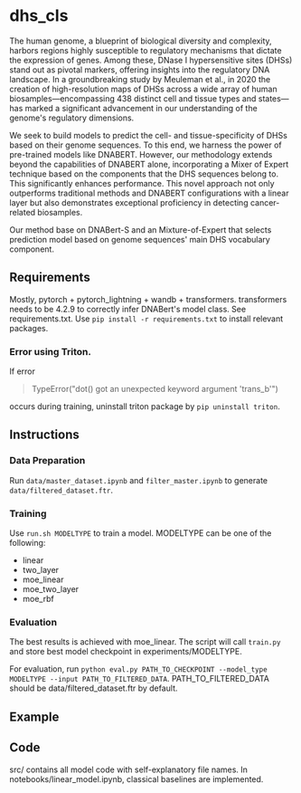 # dhs_cls

The human genome, a blueprint of biological diversity and complexity, harbors regions highly susceptible to regulatory mechanisms that dictate the expression of genes. Among these, DNase I hypersensitive sites (DHSs) stand out as pivotal markers, offering insights into the regulatory DNA landscape. In a groundbreaking study by Meuleman et al., in 2020 the creation of high-resolution maps of DHSs across a wide array of human biosamples—encompassing 438 distinct cell and tissue types and states—has marked a significant advancement in our understanding of the genome's regulatory dimensions. 

We seek to build models to predict the cell- and tissue-specificity of DHSs based on their genome sequences. To this end, we harness the power of pre-trained models like DNABERT. However, our methodology extends beyond the capabilities of DNABERT alone, incorporating a Mixer of Expert technique based on the components that the DHS sequences belong to. This significantly enhances performance. This novel approach not only outperforms traditional methods and DNABERT configurations with a linear layer but also demonstrates exceptional proficiency in detecting cancer-related biosamples.

Our method base on DNABert-S and an Mixture-of-Expert that selects prediction model based on genome sequences' main DHS vocabulary component. 


## Requirements

Mostly, pytorch + pytorch_lightning + wandb + transformers. transformers needs to be 4.2.9 to correctly infer DNABert's model class.
See requirements.txt. Use `pip install -r requirements.txt` to install relevant packages.


### Error using Triton. 
If error 
>TypeError("dot() got an unexpected keyword argument 'trans_b'")
>
occurs during training, uninstall triton package by `pip uninstall triton`. 


## Instructions

### Data Preparation
Run `data/master_dataset.ipynb` and `filter_master.ipynb` to generate `data/filtered_dataset.ftr`.

### Training
Use `run.sh MODELTYPE` to train a model. MODELTYPE can be one of the following:

- linear
- two_layer
- moe_linear
- moe_two_layer
- moe_rbf


### Evaluation
The best results is achieved with moe_linear. The script will call `train.py` and store best model checkpoint in experiments/MODELTYPE.

For evaluation, run `python eval.py PATH_TO_CHECKPOINT --model_type MODELTYPE --input PATH_TO_FILTERED_DATA`.
PATH_TO_FILTERED_DATA should be data/filtered_dataset.ftr by default. 


## Example 


## Code
src/ contains all model code with self-explanatory file names. In notebooks/linear_model.ipynb, classical baselines are implemented. 

